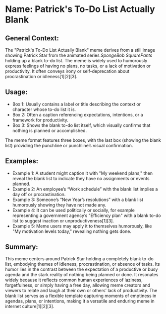 # Name: Patrick's To-Do List Actually Blank

## General Context:
The "Patrick's To-Do List Actually Blank" meme derives from a still image showing Patrick Star from the animated series *SpongeBob SquarePants* holding up a blank to-do list. The meme is widely used to humorously express feelings of having no plans, no tasks, or a lack of motivation or productivity. It often conveys irony or self-deprecation about procrastination or idleness[1][2][3].

## Usage:
* Box 1: Usually contains a label or title describing the context or character whose to-do list it is.
* Box 2: Often a caption referencing expectations, intentions, or a framework for productivity.
* Box 3: Shows the blank to-do list itself, which visually confirms that nothing is planned or accomplished.

The meme format features three boxes, with the last box (showing the blank list) providing the punchline or punchline’s visual confirmation.

## Examples:
* Example 1: A student might caption it with "My weekend plans," then reveal the blank list to indicate they have no assignments or events planned.
* Example 2: An employee’s “Work schedule” with the blank list implies a day off or procrastination.
* Example 3: Someone’s “New Year’s resolutions” with a blank list humorously showing they have not made any.
* Example 4: It can be used politically or socially, for example representing a government agency’s "Efficiency plan" with a blank to-do list to suggest inaction or unproductiveness[1][3].
* Example 5: Meme users may apply it to themselves humorously, like "My motivation levels today," revealing nothing gets done.

## Summary:
This meme centers around Patrick Star holding a completely blank to-do list, embodying themes of idleness, procrastination, or absence of tasks. Its humor lies in the contrast between the expectation of a productive or busy agenda and the stark reality of nothing being planned or done. It resonates widely because it reflects common human experiences of laziness, forgetfulness, or simply having a free day, allowing meme creators and viewers to relate and laugh at their own or others’ lack of productivity. The blank list serves as a flexible template capturing moments of emptiness in agendas, plans, or intentions, making it a versatile and enduring meme in internet culture[1][2][3].